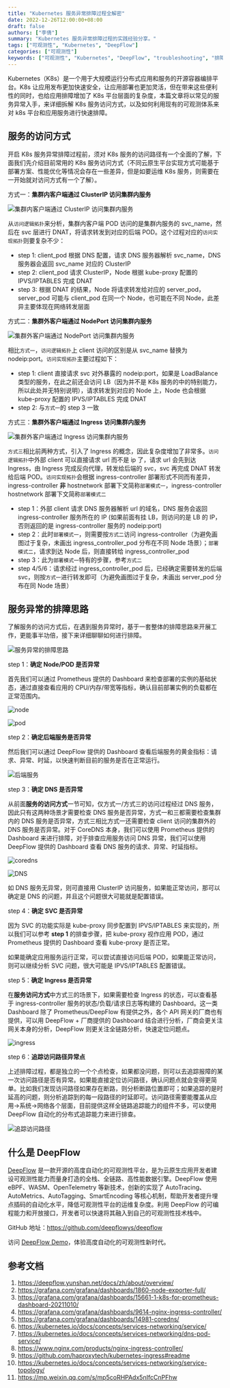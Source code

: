 ```yaml
---
title: "Kubernetes 服务异常排障过程全解密"
date: 2022-12-26T12:00:00+08:00
draft: false
authors: ["李倩"]
summary: "Kubernetes 服务异常排障过程的实践经验分享。"
tags: ["可观测性", "Kubernetes", "DeepFlow"]
categories: ["可观测性"]
keywords: ["可观测性", "Kubernetes", "DeepFlow", "troubleshooting", "排障"]
---
```


Kubernetes（K8s）是一个用于大规模运行分布式应用和服务的开源容器编排平台。K8s 让应用发布更加快速安全，让应用部署也更加灵活，但在带来这些便利性的同时，也给应用排障增加了 K8s 平台层面的复杂度，本篇文章将以常见的服务异常入手，来详细拆解 K8s 服务访问方式，以及如何利用现有的可观测体系来对 k8s 平台和应用服务进行快速排障。

## 服务的访问方式

开启 K8s 服务异常排障过程前，须对 K8s 服务的访问路径有一个全面的了解，下面我们先介绍目前常用的 K8s 服务访问方式（不同云原生平台实现方式可能基于部署方案、性能优化等情况会存在一些差异，但是如要运维 K8s 服务，则需要在一开始就对访问方式有一个了解）。

方式一：**集群内客户端通过 ClusterIP 访问集群内服务**

![集群内客户端通过 ClusterIP 访问集群内服务](1.jpg)

从`访问逻辑拓扑`来分析，集群内客户端 POD 访问的是集群内服务的 svc_name，然后在 svc 层进行 DNAT，将请求转发到对应的后端 POD。这个过程对应的`访问实现拓扑`则要复杂不少：
- step 1: client_pod 根据 DNS 配置，请求 DNS 服务器解析 svc_name，DNS 服务器会返回 svc_name 对应的 ClusterIP
- step 2: client_pod 请求 ClusterIP，Node 根据 kube-proxy 配置的 IPVS/IPTABLES 完成 DNAT
- step 3: 根据 DNAT 的结果，Node 将请求转发给对应的 server_pod，server_pod 可能与 client_pod 在同一个 Node，也可能在不同 Node，此差异主要体现在网络转发层面 

方式二：**集群外客户端通过 NodePort 访问集群内服务**

![集群外客户端通过 NodePort 访问集群内服务](2.jpg)

相比`方式一`，`访问逻辑拓扑`上 client 访问的区别是从 svc_name 替换为 nodeip:port。`访问实现拓扑`主要过程如下：
- step 1: client 直接请求 svc 对外暴露的 nodeip:port，如果是 LoadBalance 类型的服务，在此之前还会访问 LB（因为并不是 K8s 服务的中的特别能力，所以此处并无特别说明），请求转发到对应的 Node 上，Node 也会根据 kube-proxy 配置的 IPVS/IPTABLES 完成 DNAT
- step 2: 与`方式一`的 step 3 一致

方式三：**集群外客户端通过 Ingress 访问集群内服务**

![集群外客户端通过 Ingress 访问集群内服务](3.jpg)

`方式三`相比前两种方式，引入了 Ingress 的概念，因此复杂度增加了非常多。`访问逻辑拓扑`中外部 client 可以直接请求 url 而不是 ip 了，请求 url 会先到达 Ingress，由 Ingress 完成反向代理，转发给后端的 svc，svc 再完成 DNAT 转发给后端 POD。`访问实现拓扑`会根据 ingress-controller 部署形式不同而有差异，ingress-controller **非** hostnetwork 部署下文简称`部署模式一`，ingress-controller hostnetwork 部署下文简称`部署模式二`
- step 1：外部 client 请求 DNS 服务器解析 url 的域名，DNS 服务会返回 ingress-controller 服务所在的 IP (如果前面有挂 LB，则访问的是 LB 的 IP，否则返回的是 ingress-controller 服务的 nodeip:port)
- step 2：此时`部署模式一`，则需要按`方式二`访问 ingress-controller（为避免画图过于复杂，未画出 ingress_controller_pod 分布在不同 Node 场景）；`部署模式二`，请求到达 Node 后，则直接转给 ingress_controller_pod
- step 3：此为`部署模式一`特有的步骤，参考`方式二`
- step 4/5/6：请求经过 ingress_controller_pod 后，已经确定需要转发的后端 svc，则按`方式一`进行转发即可（为避免画图过于复杂，未画出 server_pod 分布在同 Node 场景）

## 服务异常的排障思路

了解服务的访问方式后，在遇到服务异常时，基于一套整体的排障思路来开展工作，更能事半功倍，接下来详细聊聊如何进行排障。

![服务异常的排障思路](4.png)

step 1：**确定 Node/POD 是否异常**

首先我们可以通过 Prometheus 提供的 Dashboard 来检查部署的实例的基础状态，通过直接查看应用的 CPU/内存/带宽等指标，确认目前部署实例的负载都在正常范围内。

![node](5.png)

![pod](6.png)

step 2：**确定后端服务是否异常**

然后我们可以通过 DeepFlow 提供的 Dashboard 查看后端服务的黄金指标：请求、异常、时延，以快速判断目前的服务是否在正常运行。

![后端服务](7.png)

step 3：**确定 DNS 是否异常**

从前面**服务的访问方式**一节可知，仅方式一/方式三的访问过程经过 DNS 服务，因此只有这两种场景才需要检查 DNS 服务是否异常，方式一和三都需要检查集群内的 DNS 服务是否异常，方式三相比方式一还需要检查 client 访问的集群外的 DNS 服务是否异常。对于 CoreDNS 本身，我们可以使用 Prometheus 提供的 Dashboard 来进行排障，对于排查应用服务访问 DNS 异常，我们可以使用 DeepFlow 提供的 Dashboard 查看 DNS 服务的请求、异常、时延指标。

![coredns](8.png)

![DNS](9.png)

如 DNS 服务无异常，则可直接用 ClusterIP 访问服务，如果能正常访问，那可以确定是 DNS 的问题，并且这个问题很大可能就是配置错误。

step 4：**确定 SVC 是否异常**

因为 SVC 的功能实际是 kube-proxy 同步配置到 IPVS/IPTABLES 来实现的，所以我们可以参考 **step 1** 的排查步骤，把 kube-proxy 视作应用 POD，通过 Prometheus 提供的 Dashboard 查看 kube-proxy 是否正常。

如果能确定应用服务运行正常，可以尝试直接访问后端 POD，如果能正常访问，则可以继续分析 SVC 问题，很大可能是 IPVS/IPTABLES 配置错误。

step 5：**确定 Ingress 是否异常**

在**服务访问方式**中方式三的场景下，如果需要检查 Ingress 的状态，可以查看基于 ingress-controller 服务的状态/负载/请求日志等构建的 Dashboard。这一类 Dashboard 除了 Prometheus/DeepFlow 有提供之外，各个 API 网关的厂商也有提供，可以用 DeepFlow + 厂商提供的 Dashboard 结合进行分析，厂商会更关注网关本身的分析，DeepFlow 则更关注全链路分析，快速定位问题点。

![ingress](10.png)

step 6：**追踪访问路径异常点**

上述排障过程，都是独立的一个个点检查，如果都没问题，则可以去追踪报障的某一次访问路径是否有异常。如果能直接定位访问路径，确认问题点就会变得更简单。比如我们发现访问路径如果存在断路，则分析断路位置即可；如果追踪的是时延高的问题，则分析追踪到的每一段路径的时延即可。访问路径需要能覆盖从应用->系统->网络各个层面，目前提供这样全链路追踪能力的组件不多，可以使用 DeepFlow 自动化的分布式追踪能力来进行排查。

![追踪访问路径](11.png)

## 什么是 DeepFlow

[DeepFlow](https://github.com/deepflowys/deepflow) 是一款开源的高度自动化的可观测性平台，是为云原生应用开发者建设可观测性能力而量身打造的全栈、全链路、高性能数据引擎。DeepFlow 使用 eBPF、WASM、OpenTelemetry 等新技术，创新的实现了 AutoTracing、AutoMetrics、AutoTagging、SmartEncoding 等核心机制，帮助开发者提升埋点插码的自动化水平，降低可观测性平台的运维复杂度。利用 DeepFlow 的可编程能力和开放接口，开发者可以快速将其融入到自己的可观测性技术栈中。

GitHub 地址：<https://github.com/deepflowys/deepflow>

访问 [DeepFlow Demo](https://deepflow.yunshan.net/docs/zh/install/overview/)，体验高度自动化的可观测性新时代。

## 参考文档

1. https://deepflow.yunshan.net/docs/zh/about/overview/
1. https://grafana.com/grafana/dashboards/1860-node-exporter-full/
1. https://grafana.com/grafana/dashboards/15661-1-k8s-for-prometheus-dashboard-20211010/
1. https://grafana.com/grafana/dashboards/9614-nginx-ingress-controller/
1. https://grafana.com/grafana/dashboards/14981-coredns/
1. https://kubernetes.io/docs/concepts/services-networking/service/
1. https://kubernetes.io/docs/concepts/services-networking/dns-pod-service/
1. https://www.nginx.com/products/nginx-ingress-controller/
1. https://github.com/haproxytech/kubernetes-ingress#readme
1. https://kubernetes.io/docs/concepts/services-networking/service-topology/
1. https://mp.weixin.qq.com/s/mp5coRHPAdx5nIfcCnPFhw
